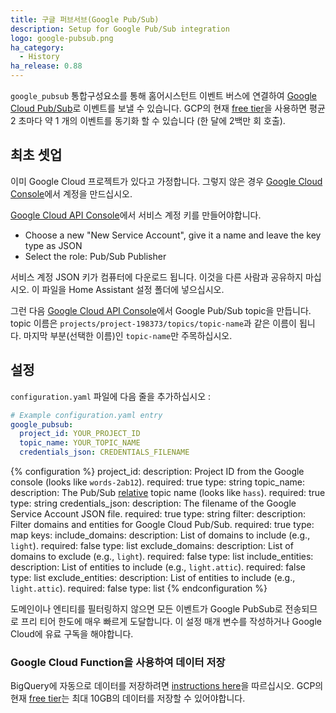 ```yaml
---
title: 구글 퍼브서브(Google Pub/Sub)
description: Setup for Google Pub/Sub integration
logo: google-pubsub.png
ha_category:
  - History
ha_release: 0.88
---
```


`google_pubsub` 통합구성요소를 통해 홈어시스턴트 이벤트 버스에 연결하여 [Google Cloud Pub/Sub](https://cloud.google.com/pubsub/docs/overview)로 이벤트를 보낼 수 있습니다. GCP의 현재 [free tier](https://cloud.google.com/free/)을 사용하면 평균 2 초마다 약 1 개의 이벤트를 동기화 할 수 있습니다 (한 달에 2백만 회 호출).

## 최초 셋업

이미 Google Cloud 프로젝트가 있다고 가정합니다. 그렇지 않은 경우 [Google Cloud Console](https://console.cloud.google.com/projectcreate)에서 계정을 만드십시오.

[Google Cloud API Console](https://console.cloud.google.com/apis/credentials/serviceaccountkey)에서 서비스 계정 키를 만들어야합니다.
- Choose a new "New Service Account", give it a name and leave the key type as JSON
- Select the role: Pub/Sub Publisher 

서비스 계정 JSON 키가 컴퓨터에 다운로드 됩니다. 이것을 다른 사람과 공유하지 마십시오. 이 파일을 Home Assistant 설정 폴더에 넣으십시오.

그런 다음 [Google Cloud API Console](https://console.cloud.google.com/cloudpubsub/topicList)에서 Google Pub/Sub topic을 만듭니다. topic 이름은 `projects/project-198373/topics/topic-name`과 같은 이름이 됩니다. 마지막 부분(선택한 이름)인 `topic-name`만 주목하십시오.

## 설정

`configuration.yaml` 파일에 다음 줄을 추가하십시오 :

```yaml
# Example configuration.yaml entry
google_pubsub:
  project_id: YOUR_PROJECT_ID
  topic_name: YOUR_TOPIC_NAME
  credentials_json: CREDENTIALS_FILENAME
```

{% configuration %}
project_id:
  description: Project ID from the Google console (looks like `words-2ab12`).
  required: true
  type: string
topic_name:
  description: The Pub/Sub [relative](https://cloud.google.com/pubsub/docs/admin#resource_names) topic name (looks like `hass`).
  required: true
  type: string
credentials_json:
  description: The filename of the Google Service Account JSON file.
  required: true
  type: string
filter:
  description: Filter domains and entities for Google Cloud Pub/Sub.
  required: true
  type: map
  keys:
    include_domains:
      description: List of domains to include (e.g., `light`).
      required: false
      type: list
    exclude_domains:
      description: List of domains to exclude (e.g., `light`).
      required: false
      type: list
    include_entities:
      description: List of entities to include (e.g., `light.attic`).
      required: false
      type: list
    exclude_entities:
      description: List of entities to include (e.g., `light.attic`).
      required: false
      type: list
{% endconfiguration %}

<div class='note warning'>
  도메인이나 엔티티를 필터링하지 않으면 모든 이벤트가 Google PubSub로 전송되므로 프리 티어 한도에 매우 빠르게 도달합니다. 이 설정 매개 변수를 작성하거나 Google Cloud에 유료 구독을 해야합니다.
</div>

### Google Cloud Function을 사용하여 데이터 저장

BigQuery에 자동으로 데이터를 저장하려면 [instructions here](https://github.com/timvancann/home-assistant-pubsub-cloud-function)을 따르십시오. GCP의 현재 [free tier](https://cloud.google.com/free/)는 최대 10GB의 데이터를 저장할 수 있어야합니다.